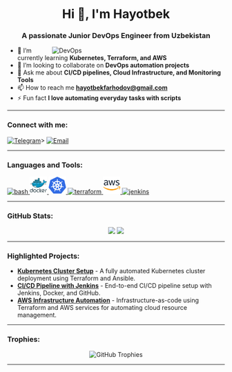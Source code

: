 <h1 align="center">Hi 👋, I'm Hayotbek</h1>
<h3 align="center">A passionate Junior DevOps Engineer from Uzbekistan</h3>

<img align="right" alt="DevOps" width="400" src="https://media.giphy.com/media/kH1DBkPNyZPOk0BxrM/giphy.gif">






- 🌱 I’m currently learning **Kubernetes, Terraform, and AWS**
- 👯 I’m looking to collaborate on **DevOps automation projects**
- 💬 Ask me about **CI/CD pipelines, Cloud Infrastructure, and Monitoring Tools**
- 📫 How to reach me **hayotbekfarhodov@gmail.com**
- ⚡ Fun fact **I love automating everyday tasks with scripts**

---

<h3 align="left">Connect with me:</h3>
<p align="left">
<a href="https://t.me/HayotbekFarxodov" target="blank"><img align="center" src="https://cdn.jsdelivr.net/npm/simple-icons@v3/icons/telegram.svg" alt="Telegram" height="30" width="40" /></a>>
<a href="mailto:hayotbekfarhodov021@gmail.com" target="blank"><img align="center" src="https://cdn.jsdelivr.net/npm/simple-icons@v3/icons/gmail.svg" alt="Email" height="30" width="40" /></a>

---

<h3 align="left">Languages and Tools:</h3>
<p align="left"> 
  <a href="https://www.gnu.org/software/bash/" target="_blank"> <img src="https://www.vectorlogo.zone/logos/gnu_bash/gnu_bash-icon.svg" alt="bash" width="40" height="40"/> </a> 
  <a href="https://www.docker.com/" target="_blank"> <img src="https://raw.githubusercontent.com/devicons/devicon/master/icons/docker/docker-original-wordmark.svg" alt="docker" width="40" height="40"/> </a> 
  <a href="https://kubernetes.io" target="_blank"> <img src="https://raw.githubusercontent.com/devicons/devicon/master/icons/kubernetes/kubernetes-plain.svg" alt="kubernetes" width="40" height="40"/> </a> 
  <a href="https://www.terraform.io/" target="_blank"> <img src="https://www.vectorlogo.zone/logos/terraformio/terraformio-icon.svg" alt="terraform" width="40" height="40"/> </a> 
  <a href="https://aws.amazon.com/" target="_blank"> <img src="https://raw.githubusercontent.com/devicons/devicon/master/icons/amazonwebservices/amazonwebservices-original-wordmark.svg" alt="aws" width="40" height="40"/> </a> 
  <a href="https://www.jenkins.io" target="_blank"> <img src="https://www.vectorlogo.zone/logos/jenkins/jenkins-icon.svg" alt="jenkins" width="40" height="40"/> </a> 
</p>

---

<h3 align="left">GitHub Stats:</h3>
<p align="center">
  <img height="180em" src="https://github-readme-stats.vercel.app/api?username=yourusername&show_icons=true&hide_border=true&count_private=true&include_all_commits=true&theme=radical" />
  <img height="180em" src="https://github-readme-stats.vercel.app/api/top-langs/?username=yourusername&layout=compact&hide_border=true&langs_count=10&theme=radical"/>
</p>

---

<h3 align="left">Highlighted Projects:</h3>

- [**Kubernetes Cluster Setup**](https://github.com/yourusername/k8s-cluster-setup) - A fully automated Kubernetes cluster deployment using Terraform and Ansible.
- [**CI/CD Pipeline with Jenkins**](https://github.com/yourusername/jenkins-cicd-pipeline) - End-to-end CI/CD pipeline setup with Jenkins, Docker, and GitHub.
- [**AWS Infrastructure Automation**](https://github.com/yourusername/aws-infra-automation) - Infrastructure-as-code using Terraform and AWS services for automating cloud resource management.

---

<h3 align="left">Trophies:</h3>

<p align="center">
  <img src="https://github-profile-trophy.vercel.app/?username=yourusername&theme=radical" alt="GitHub Trophies" />
</p>

---
